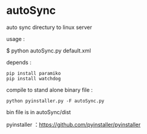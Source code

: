 # autoSync

auto sync directury to linux server

usage :

$ python autoSync.py default.xml

depends :

    pip install paramiko
    pip install watchdog

compile to stand alone binary file :

    python pyinstaller.py -F autoSync.py

bin file is in  autoSync/dist 

pyinstaller ：https://github.com/pyinstaller/pyinstaller
